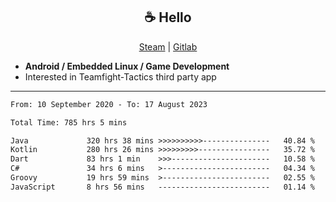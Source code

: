 <h2 align="center"> ☕ Hello </h2>

<p align="center">
  <a href="https://steamcommunity.com/id/Niforances/">Steam</a> |
  <a href="https://gitlab.com/niforances">Gitlab</a>
</p>

 - **Android / Embedded Linux / Game Development**
 - Interested in Teamfight-Tactics third party app

------

<!--START_SECTION:waka-->

```txt
From: 10 September 2020 - To: 17 August 2023

Total Time: 785 hrs 5 mins

Java             320 hrs 38 mins >>>>>>>>>>---------------   40.84 %
Kotlin           280 hrs 26 mins >>>>>>>>>----------------   35.72 %
Dart             83 hrs 1 min    >>>----------------------   10.58 %
C#               34 hrs 6 mins   >------------------------   04.34 %
Groovy           19 hrs 59 mins  >------------------------   02.55 %
JavaScript       8 hrs 56 mins   -------------------------   01.14 %
```

<!--END_SECTION:waka-->
